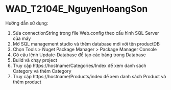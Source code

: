 # WAD_T2104E_NguyenHoangSon

Hướng dẫn sử dụng:
1. Sửa connectionString trong file Web.config theo cấu hình SQL Server của máy
2. Mở SQL management studio và thêm database mới với tên productDB
3. Chọn Tools > Nuget Package Manager > Package Manager Console
4. Gõ câu lệnh Update-Database để tạo các bảng trong Database
5. Build và chạy project 
6. Truy cập https://hostname/Categories/Index để xem danh sách Category và thêm Category
7. Truy cập https://hostname/Products/index để xem danh sách Product và thêm product
